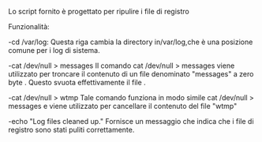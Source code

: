 Lo script fornito è progettato per ripulire i file di registro

Funzionalità:

-cd /var/log:
Questa riga cambia la directory in/var/log,che è una posizione comune per i log di sistema.

-cat /dev/null > messages
Il comando cat /dev/null > messages viene utilizzato per troncare il contenuto di un file denominato "messages" a zero byte . Questo svuota effettivamente il file .

-cat /dev/null > wtmp
Tale comando funziona in modo simile cat /dev/null > messages e viene utilizzato per cancellare il contenuto del file "wtmp"

-echo "Log files cleaned up."
Fornisce un messaggio che indica che i file di registro sono stati puliti correttamente.
